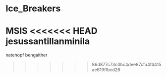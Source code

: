 # Ice_Breakers
MSIS
<<<<<<< HEAD
jesussantillanminila
=======
natehopf
bengaither
>>>>>>> 86d877c73c0bc4dee87cfa4f4415ae619ffbcd26
